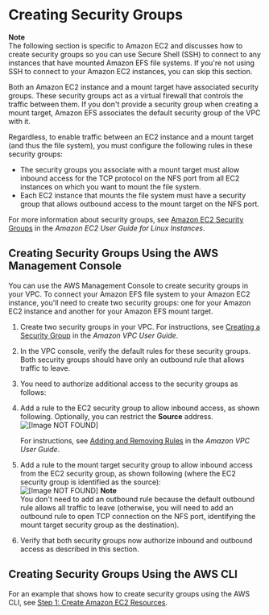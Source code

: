 # Creating Security Groups<a name="accessing-fs-create-security-groups"></a>

**Note**  
The following section is specific to Amazon EC2 and discusses how to create security groups so you can use Secure Shell \(SSH\) to connect to any instances that have mounted Amazon EFS file systems\. If you're not using SSH to connect to your Amazon EC2 instances, you can skip this section\. 

Both an Amazon EC2 instance and a mount target have associated security groups\. These security groups act as a virtual firewall that controls the traffic between them\. If you don't provide a security group when creating a mount target, Amazon EFS associates the default security group of the VPC with it\.

Regardless, to enable traffic between an EC2 instance and a mount target \(and thus the file system\), you must configure the following rules in these security groups:
+ The security groups you associate with a mount target must allow inbound access for the TCP protocol on the NFS port from all EC2 instances on which you want to mount the file system\.
+ Each EC2 instance that mounts the file system must have a security group that allows outbound access to the mount target on the NFS port\. 

For more information about security groups, see [Amazon EC2 Security Groups](http://docs.aws.amazon.com/AWSEC2/latest/UserGuide/using-network-security.html) in the *Amazon EC2 User Guide for Linux Instances*\. 

## Creating Security Groups Using the AWS Management Console<a name="create-security-groups-console"></a>

You can use the AWS Management Console to create security groups in your VPC\. To connect your Amazon EFS file system to your Amazon EC2 instance, you'll need to create two security groups: one for your Amazon EC2 instance and another for your Amazon EFS mount target\.

1. Create two security groups in your VPC\. For instructions, see [Creating a Security Group](http://docs.aws.amazon.com/AmazonVPC/latest/UserGuide/VPC_SecurityGroups.html#CreatingSecurityGroups) in the *Amazon VPC User Guide*\.

1. In the VPC console, verify the default rules for these security groups\. Both security groups should have only an outbound rule that allows traffic to leave\.

1.  You need to authorize additional access to the security groups as follows:

   1. Add a rule to the EC2 security group to allow inbound access, as shown following\. Optionally, you can restrict the **Source** address\.   
![\[Image NOT FOUND\]](http://docs.aws.amazon.com/efs/latest/ug/images/gs-ec2-resources-100.png)

      For instructions, see [Adding and Removing Rules](http://docs.aws.amazon.com/AmazonVPC/latest/UserGuide/VPC_SecurityGroups.html#AddRemoveRules) in the *Amazon VPC User Guide*\.

   1. Add a rule to the mount target security group to allow inbound access from the EC2 security group, as shown following \(where the EC2 security group is identified as the source\):   
![\[Image NOT FOUND\]](http://docs.aws.amazon.com/efs/latest/ug/images/gs-ec2-resources-120.png)
**Note**  
You don't need to add an outbound rule because the default outbound rule allows all traffic to leave \(otherwise, you will need to add an outbound rule to open TCP connection on the NFS port, identifying the mount target security group as the destination\)\.

1. Verify that both security groups now authorize inbound and outbound access as described in this section\.

## Creating Security Groups Using the AWS CLI<a name="create-security-groups-cli"></a>

For an example that shows how to create security groups using the AWS CLI, see [Step 1: Create Amazon EC2 Resources](wt1-create-ec2-resources.md)\.